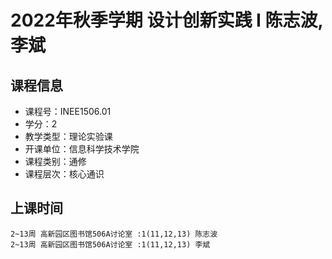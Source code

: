 # 2022年秋季学期 设计创新实践 I 陈志波, 李斌






## 课程信息

- 课程号：INEE1506.01
- 学分：2
- 教学类型：理论实验课
- 开课单位：信息科学技术学院
- 课程类别：通修
- 课程层次：核心通识

## 上课时间

```
2~13周 高新园区图书馆506A讨论室 :1(11,12,13) 陈志波
2~13周 高新园区图书馆506A讨论室 :1(11,12,13) 李斌
```

